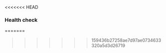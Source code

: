 
<<<<<<< HEAD
### Health check
=======

>>>>>>> 159436b27258ae7d97ae0734633320a5d3d26719


























